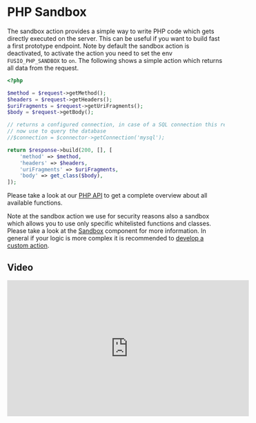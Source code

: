 
# PHP Sandbox

The sandbox action provides a simple way to write PHP code which gets directly executed on the server. This can be
useful if you want to build fast a first prototype endpoint. Note by default the sandbox action is deactivated, to
activate the action you need to set the env `FUSIO_PHP_SANDBOX` to `on`. The following shows a simple action which
returns all data from the request.

```php
<?php

$method = $request->getMethod();
$headers = $request->getHeaders();
$uriFragments = $request->getUriFragments();
$body = $request->getBody();

// returns a configured connection, in case of a SQL connection this returns a doctrine DBAL instance which you could
// now use to query the database
//$connection = $connector->getConnection('mysql');

return $response->build(200, [], [
    'method' => $method,
    'headers' => $headers,
    'uriFragments' => $uriFragments,
    'body' => get_class($body),
]);

```

Please take a look at our [PHP API](https://www.fusio-project.org/documentation/php) to get a complete overview about
all available functions. 

Note at the sandbox action we use for security reasons also a sandbox which allows you to use only specific whitelisted
functions and classes. Please take a look at the [Sandbox](https://github.com/apioo/psx-sandbox) component for more
information. In general if your logic is more complex it is recommended to [develop a custom action](./../../../use_cases/develop_custom_action.md).

## Video

<iframe width="560" height="315" src="https://www.youtube.com/embed/Bho2cpIn3_k" title="YouTube video player" frameborder="0" allow="accelerometer; autoplay; clipboard-write; encrypted-media; gyroscope; picture-in-picture" allowfullscreen></iframe>
